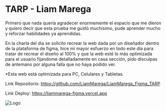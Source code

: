 
# TARP - Liam Marega

​Primero que nada quería agradecer enormemente el espacio que me dieron y quiero decir que esta prueba me gustó muchísimo, pude aprender 
mucho y reforzar habilidades ya aprendidas.

En la charla del dia se solicito recrear la web dada por un diseñador dentro de la plataforma de figma, hice mi mayor esfuerzo en todo este día
para tratar de recrear el diseño al 100% y que la web esté lo más optimizada para el usuario fijandome detalladamente en casa sección,
pido disculpas de antemano por alguna falla que no haya podido ver.

*Esta web está optimizada para PC, Celulares y Tabletas.

Link Repositorio: https://github.com/LiamMarega/LiamMarega_Figma_TARP

Link Deploy: https://liammarega-figma.vercel.app



![Logo](https://pbs.twimg.com/profile_images/1459640462071975948/Msk6jrgm_400x400.jpg)

